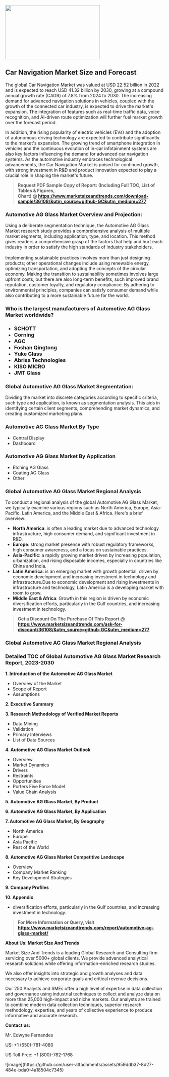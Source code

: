<p><img class="alignnone size-medium wp-image-20088" src="https://ffe5etoiles.com/wp-content/uploads/2024/12/MST1-300x171.png" alt="" width="300" height="171" /></p><h2>Car Navigation Market Size and Forecast</h2><p>The global Car Navigation Market was valued at USD 22.52 billion in 2022 and is expected to reach USD 41.32 billion by 2030, growing at a compound annual growth rate (CAGR) of 7.8% from 2024 to 2030. The increasing demand for advanced navigation solutions in vehicles, coupled with the growth of the connected car industry, is expected to drive the market's expansion. The integration of features such as real-time traffic data, voice recognition, and AI-driven route optimization will further fuel market growth over the forecast period.</p><p>In addition, the rising popularity of electric vehicles (EVs) and the adoption of autonomous driving technology are expected to contribute significantly to the market's expansion. The growing trend of smartphone integration in vehicles and the continuous evolution of in-car infotainment systems are also key factors influencing the demand for advanced car navigation systems. As the automotive industry embraces technological advancements, the Car Navigation Market is poised for continued growth, with strong investment in R&D and product innovation expected to play a crucial role in shaping the market's future.</p></p><blockquote id="" class=""><strong>Request PDF Sample Copy of Report: (Including Full TOC, List of Tables &amp; Figures, Chart)&nbsp;@&nbsp;<strong><a href="https://www.marketsizeandtrends.com/download-sample/36108/&utm_source=github-GC&utm_medium=277" target="_blank">https://www.marketsizeandtrends.com/download-sample/36108/&utm_source=github-GC&utm_medium=277</a></strong></strong></blockquote><h3 id="" class="">Automotive AG Glass Market&nbsp;Overview and Projection:</h3><p id="" class="">Using a deliberate segmentation technique, the Automotive AG Glass Market research study provides a comprehensive analysis of multiple market segments, including application, type, and location. This method gives readers a comprehensive grasp of the factors that help and hurt each industry in order to satisfy the high standards of industry stakeholders. <br /> <br />Implementing sustainable practices involves more than just designing products; other operational changes include using renewable energy, optimizing transportation, and adopting the concepts of the circular economy. Making the transition to sustainability sometimes involves large upfront costs, but there are also long-term benefits, such improved brand reputation, customer loyalty, and regulatory compliance. By adhering to environmental principles, companies can satisfy consumer demand while also contributing to a more sustainable future for the world.</p><h3 id="" class="">Who is the largest manufacturers of&nbsp;Automotive AG Glass Market worldwide?</h3><h3 class=""><p><ul><li>SCHOTT </li><li> Corning </li><li> AGC </li><li> Foshan Qingtong </li><li> Yuke Glass </li><li> Abrisa Technologies </li><li> KISO MICRO </li><li> JMT Glass</li></ul></p></h3><h3 id="" class="">Global&nbsp;Automotive AG Glass Market Segmentation:</h3><p id="" class="">Dividing the market into discrete categories according to specific criteria, such type and application, is known as segmentation analysis. This aids in identifying certain client segments, comprehending market dynamics, and creating customized marketing plans.</p><h3 id="" class="">Automotive AG Glass Market&nbsp;By Type</h3><p><p><ul><li>Central Display </li><li> Dashboard</p></li></ul></p></p><h3 id="" class="">Automotive AG Glass Market&nbsp;By Application</h3><p class=""><p><ul><li>Etching AG Glass </li><li> Coating AG Glass </li><li> Other</li></ul></p></p><h3 id="" class="">Global Automotive AG Glass Market Regional Analysis</h3><p id="" class="">To conduct a regional analysis of the global Automotive AG Glass Market, we typically examine various regions such as North America, Europe, Asia-Pacific, Latin America, and the Middle East &amp; Africa. Here's a brief overview:</p><ul><li><strong>North America</strong>: is often a leading market due to advanced technology infrastructure, high consumer demand, and significant investment in R&amp;D.</li><li><strong>Europe</strong>: strong market presence with robust regulatory frameworks, high consumer awareness, and a focus on sustainable practices.</li><li><strong>Asia-Pacific</strong>: a rapidly growing market driven by increasing population, urbanization, and rising disposable incomes, especially in countries like China and India.</li><li><strong>Latin America</strong>: is an emerging market with growth potential, driven by economic development and increasing investment in technology and infrastructure.Due to economic development and rising investments in infrastructure and technology, Latin America is a developing market with room to grow.</li><li><strong>Middle East &amp; Africa</strong>: Growth in this region is driven by economic diversification efforts, particularly in the Gulf countries, and increasing investment in technology.</li></ul><blockquote id="" class=""><strong>Get a Discount On The Purchase Of This Report @ <strong><a href="https://www.marketsizeandtrends.com/ask-for-discount/36108/&utm_source=github-GC&utm_medium=277" target="_blank">https://www.marketsizeandtrends.com/ask-for-discount/36108/&utm_source=github-GC&utm_medium=277</a></strong></strong></blockquote><h3 id="" class="">Global Automotive AG Glass Market Regional Analysis</h3><h3 id="" class="">Detailed TOC of Global Automotive AG Glass Market Research Report, 2023-2030</h3><p id="" class=""><strong>1. Introduction of the Automotive AG Glass Market</strong></p><ul><li>Overview of the Market</li><li>Scope of Report</li><li>Assumptions</li></ul><p id="" class=""><strong>2. Executive Summary</strong></p><p id="" class=""><strong>3. Research Methodology of Verified Market Reports</strong></p><ul><li>Data Mining</li><li>Validation</li><li>Primary Interviews</li><li>List of Data Sources</li></ul><p id="" class=""><strong>4. Automotive AG Glass Market Outlook</strong></p><ul><li>Overview</li><li>Market Dynamics</li><li>Drivers</li><li>Restraints</li><li>Opportunities</li><li>Porters Five Force Model</li><li>Value Chain Analysis</li></ul><p id="" class=""><strong>5. Automotive AG Glass Market, By Product</strong></p><p id="" class=""><strong>6. Automotive AG Glass Market, By Application</strong></p><p id="" class=""><strong>7. Automotive AG Glass Market, By Geography</strong></p><ul><li>North America</li><li>Europe</li><li>Asia Pacific</li><li>Rest of the World</li></ul><p id="" class=""><strong>8. Automotive AG Glass Market Competitive Landscape</strong></p><ul><li>Overview</li><li>Company Market Ranking</li><li>Key Development Strategies</li></ul><p id="" class=""><strong>9. Company Profiles</strong></p><p id="" class=""><strong>10. Appendix</strong></p><ul><li>diversification efforts, particularly in the Gulf countries, and increasing investment in technology.</li></ul><blockquote id="" class=""><strong>For More Information or Query, visit <strong><strong><a href="https://www.marketsizeandtrends.com/report/automotive-ag-glass-market/" target="_blank">https://www.marketsizeandtrends.com/report/automotive-ag-glass-market/</a></strong></strong></strong></blockquote><p id="" class=""><strong>About Us: Market Size And Trends</strong></p><p id="" class="">Market Size And Trends is a leading Global Research and Consulting firm servicing over 5000+ global clients. We provide advanced analytical research solutions while offering information-enriched research studies.</p><p id="" class="">We also offer insights into strategic and growth analyses and data necessary to achieve corporate goals and critical revenue decisions.</p><p id="" class="">Our 250 Analysts and SMEs offer a high level of expertise in data collection and governance using industrial techniques to collect and analyze data on more than 25,000 high-impact and niche markets. Our analysts are trained to combine modern data collection techniques, superior research methodology, expertise, and years of collective experience to produce informative and accurate research.</p><p id="" class=""><strong>Contact us:</strong></p><p id="" class="">Mr. Edwyne Fernandes</p><p id="" class="">US: +1 (650)-781-4080</p><p id="" class="">US Toll-Free: +1 (800)-782-1768</p>
![image](https://github.com/user-attachments/assets/959ddb37-8d27-484e-bda0-4a18504c7345)
